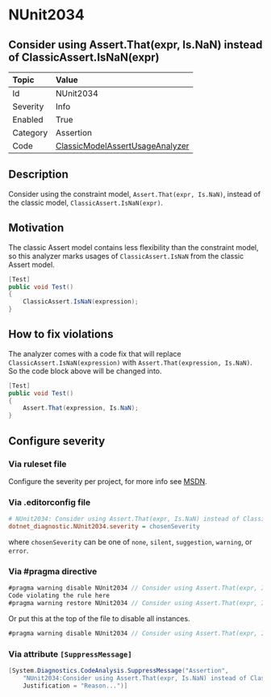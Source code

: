# NUnit2034

## Consider using Assert.That(expr, Is.NaN) instead of ClassicAssert.IsNaN(expr)

| Topic    | Value
| :--      | :--
| Id       | NUnit2034
| Severity | Info
| Enabled  | True
| Category | Assertion
| Code     | [ClassicModelAssertUsageAnalyzer](https://github.com/nunit/nunit.analyzers/blob/4.4.0/src/nunit.analyzers/ClassicModelAssertUsage/ClassicModelAssertUsageAnalyzer.cs)

## Description

Consider using the constraint model, `Assert.That(expr, Is.NaN)`, instead of the classic model,
`ClassicAssert.IsNaN(expr)`.

## Motivation

The classic Assert model contains less flexibility than the constraint model,
so this analyzer marks usages of `ClassicAssert.IsNaN` from the classic Assert model.

```csharp
[Test]
public void Test()
{
    ClassicAssert.IsNaN(expression);
}
```

## How to fix violations

The analyzer comes with a code fix that will replace `ClassicAssert.IsNaN(expression)` with
`Assert.That(expression, Is.NaN)`. So the code block above will be changed into.

```csharp
[Test]
public void Test()
{
    Assert.That(expression, Is.NaN);
}
```

<!-- start generated config severity -->
## Configure severity

### Via ruleset file

Configure the severity per project, for more info see
[MSDN](https://learn.microsoft.com/en-us/visualstudio/code-quality/using-rule-sets-to-group-code-analysis-rules?view=vs-2022).

### Via .editorconfig file

```ini
# NUnit2034: Consider using Assert.That(expr, Is.NaN) instead of ClassicAssert.IsNaN(expr)
dotnet_diagnostic.NUnit2034.severity = chosenSeverity
```

where `chosenSeverity` can be one of `none`, `silent`, `suggestion`, `warning`, or `error`.

### Via #pragma directive

```csharp
#pragma warning disable NUnit2034 // Consider using Assert.That(expr, Is.NaN) instead of ClassicAssert.IsNaN(expr)
Code violating the rule here
#pragma warning restore NUnit2034 // Consider using Assert.That(expr, Is.NaN) instead of ClassicAssert.IsNaN(expr)
```

Or put this at the top of the file to disable all instances.

```csharp
#pragma warning disable NUnit2034 // Consider using Assert.That(expr, Is.NaN) instead of ClassicAssert.IsNaN(expr)
```

### Via attribute `[SuppressMessage]`

```csharp
[System.Diagnostics.CodeAnalysis.SuppressMessage("Assertion",
    "NUnit2034:Consider using Assert.That(expr, Is.NaN) instead of ClassicAssert.IsNaN(expr)",
    Justification = "Reason...")]
```
<!-- end generated config severity -->
